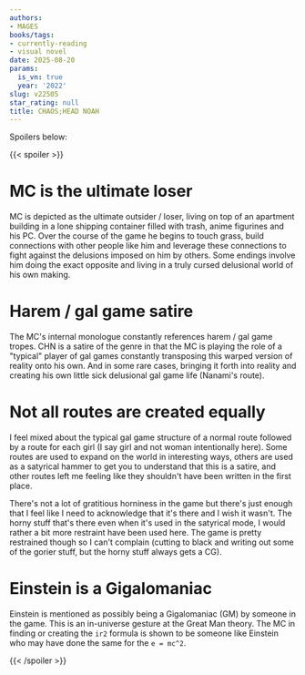 ```yaml
---
authors:
- MAGES
books/tags:
- currently-reading
- visual novel
date: 2025-08-20
params:
  is_vn: true
  year: '2022'
slug: v22505
star_rating: null
title: CHAOS;HEAD NOAH
---
```


<!--more-->

Spoilers below:

{{< spoiler >}}

# MC is the ultimate loser

MC is depicted as the ultimate outsider / loser, living on top of an apartment building in a lone shipping container filled with trash, anime figurines and his PC. Over the course of the game he begins to touch grass, build connections with other people like him and leverage these connections to fight against the delusions imposed on him by others. Some endings involve him doing the exact opposite and living in a truly cursed delusional world of his own making.

# Harem / gal game satire

The MC's internal monologue constantly references harem / gal game tropes. CHN is a satire of the genre in that the MC is playing the role of a "typical" player of gal games constantly transposing this warped version of reality onto his own. And in some rare cases, bringing it forth into reality and creating his own little sick delusional gal game life (Nanami's route).

# Not all routes are created equally

I feel mixed about the typical gal game structure of a normal route followed by a route for each girl (I say girl and not woman intentionally here). Some routes are used to expand on the world in interesting ways, others are used as a satyrical hammer to get you to understand that this is a satire, and other routes left me feeling like they shouldn't have been written in the first place.

There's not a lot of gratitious horniness in the game but there's just enough that I feel like I need to acknowledge that it's there and I wish it wasn't. The horny stuff that's there even when it's used in the satyrical mode, I would rather a bit more restraint have been used here. The game is pretty restrained though so I can't complain (cutting to black and writing out some of the gorier stuff, but the horny stuff always gets a CG).  

# Einstein is a Gigalomaniac

Einstein is mentioned as possibly being a Gigalomaniac (GM) by someone in the game. This is an in-universe gesture at the Great Man theory. The MC in finding or creating the `ir2` formula is shown to be someone like Einstein who may have done the same for the `e = mc^2`.


{{< /spoiler >}}